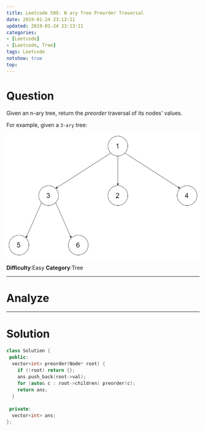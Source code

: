 ```yaml
---
title: Leetcode 589. N ary Tree Preorder Traversal
date: 2019-01-24 23:13:11
updated: 2019-01-24 23:13:11
categories: 
- [Leetcode]
- [Leetcode, Tree]
tags: Leetcode
notshow: true
top:
---
```


# Question

Given an n-ary tree, return the  _preorder_  traversal of its nodes' values.

For example, given a  `3-ary`  tree:

![](/images/in-post/2019-01-24-Leetcode-589-N-ary-Tree-Preorder-Traversal/2019-01-24-23-14-33.png)

**Difficulty**:Easy
**Category**:Tree

<!-- more -->

------------

# Analyze

------------

# Solution

```cpp
class Solution {
 public:
  vector<int> preorder(Node* root) {
    if (!root) return {};
    ans.push_back(root->val);
    for (auto& c : root->children) preorder(c);
    return ans;
  }

 private:
  vector<int> ans;
};
```

<!-- 
------------

# Leetcode Question Summary


------------ -->
